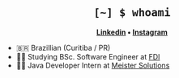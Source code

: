 <h2 align="center" style="font-family: Consolas, monospace;">
	[~] $ whoami
</h2>

<p align="center">
	<strong>
		<a href="https://www.linkedin.com/in/joão-victor-alves-figueira/">Linkedin</a>
		•
		<a href="https://www.instagram.com/jaoooaf/">Instagram</a>
	</strong>
</p>

- :brazil: Brazillian (Curitiba / PR)
- :man_student: Studying BSc. Software Engineer at [FDI](https://www.faculdadesdaindustria.org.br)
- :man_technologist: Java Developer Intern at [Meister Solutions](https://www.meister.solutions)


